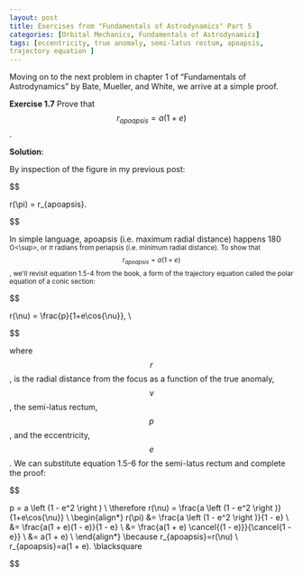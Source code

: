 ```yaml
---
layout: post
title: Exercises from "Fundamentals of Astrodynamics" Part 5
categories: [Orbital Mechanics, Fundamentals of Astrodynamics]
tags: [eccentricity, true anomaly, semi-latus rectum, apoapsis,
trajectory equation ]
---
```


Moving on to the next problem in chapter 1 of “Fundamentals of
Astrodynamics” by Bate, Mueller, and White, we arrive at a simple proof.

**Exercise 1.7** Prove that $$r_{apoapsis}=a(1 + e)$$.

**Solution**:

By inspection of the figure in my previous post:

$$

r(\pi) = r_{apoapsis}.

$$

In simple language, apoapsis (i.e. maximum radial distance) happens 180
<sup>O<\sup>, or $\pi$ radians from periapsis (i.e. minimum radial distance).
To show that $$r_{apoapsis}=a(1 + e)$$, we'll revisit equation 1.5-4 from the
book, a form of the trajectory equation called the polar equation of a conic
section:

$$

r(\nu) = \frac{p}{1+e\cos{\nu}}, \\

$$

where $$r$$, is the radial distance from the focus as a function of the true
anomaly, $$\nu$$, the semi-latus rectum, $$p$$, and the eccentricity, $$e$$.  We
can substitute equation 1.5-6 for the semi-latus rectum and complete the proof:

$$

p = a \left (1 - e^2 \right ) \\
\therefore r(\nu) = \frac{a \left (1 - e^2 \right )}{1+e\cos{\nu}} \\
\begin{align*}
r(\pi) &= \frac{a \left (1 - e^2 \right )}{1 - e} \\
       &= \frac{a(1 + e)(1 - e)}{1 - e} \\
       &= \frac{a(1 + e) \cancel{(1 - e)}}{\cancel{1 - e}} \\
       &= a(1 + e) \\
\end{align*}
\because r_{apoapsis}=r(\nu) \\
r_{apoapsis}=a(1 + e).
\blacksquare

$$
